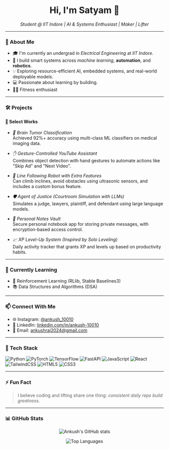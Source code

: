 <h1 align="center">Hi, I'm Satyam 👋</h1>
<p align="center">
  <em>Student @ IIT Indore | AI & Systems Enthusiast | Maker | Lifter</em>
</p>

---

### 🚀 About Me

- 🎓 I'm currently an undergrad in *Electrical Engineering* at *IIT Indore*.
- 🤖 I build smart systems across *machine learning*, **automation**, and **robotics**.
- 💡 Exploring resource-efficient AI, embedded systems, and real-world deployable models.
- 💻 Passionate about learning by building.
- 🏋‍♂ Fitness enthusiast

---

### 🛠 Projects

#### 📌 Select Works

- *🧠 Brain Tumor Classification*  
  Achieved 92%+ accuracy using multi-class ML classifiers on medical imaging data.

- *✋ Gesture-Controlled YouTube Assistant*  
  Combines object detection with hand gestures to automate actions like "Skip Ad" and "Next Video".

- *🤖 Line Following Robot with Extra Features*  
  Can climb inclines, avoid obstacles using ultrasonic sensors, and includes a custom bonus feature.

- *🛡 Agent of Justice (Courtroom Simulation with LLMs)*  
  Simulates a judge, lawyers, plaintiff, and defendant using large language models.

- *🔐 Personal Notes Vault*  
  Secure personal notebook app for storing private messages, with encryption-based access control.

- *📈 XP Level-Up System (Inspired by Solo Leveling)*  
  Daily activity tracker that grants XP and levels up based on productivity habits.

---

### 🌱 Currently Learning

- 🤖 Reinforcement Learning (RLlib, Stable Baselines3)  
- 📚 Data Structures and Algorithms (DSA)

---

### 📫 Connect With Me

- 🌐 Instagram: [@ankush_10010](https://www.instagram.com/ankush_10010/)
- 💼 LinkedIn: [linkedin.com/in/ankush-10010](https://www.linkedin.com/in/ankush-10010/)
- 📮 Email: ankushraj2024@gmail.com

---

### 🧰 Tech Stack

![Python](https://img.shields.io/badge/Python-FFD43B?logo=python&logoColor=blue)
![PyTorch](https://img.shields.io/badge/PyTorch-EE4C2C?logo=pytorch&logoColor=white)
![TensorFlow](https://img.shields.io/badge/TensorFlow-FF6F00?logo=tensorflow&logoColor=white)
![FastAPI](https://img.shields.io/badge/FastAPI-009688?logo=fastapi&logoColor=white)
![JavaScript](https://img.shields.io/badge/JavaScript-F7DF1E?logo=javascript&logoColor=black)
![React](https://img.shields.io/badge/React-20232A?logo=react&logoColor=61DAFB)
![TailwindCSS](https://img.shields.io/badge/TailwindCSS-38B2AC?logo=tailwind-css&logoColor=white)
![HTML5](https://img.shields.io/badge/HTML5-E34F26?logo=html5&logoColor=white)
![CSS3](https://img.shields.io/badge/CSS3-1572B6?logo=css3&logoColor=white)

---

### ⚡ Fun Fact

> I believe coding and lifting share one thing: *consistent daily reps build greatness.*

---

### 📊 GitHub Stats

<p align="center">
  <img src="https://github-readme-stats.vercel.app/api?username=ankush-10010&show_icons=true&theme=radical&title_color=ff79c6&icon_color=50fa7b&text_color=f8f8f2&bg_color=0d1117" alt="Ankush's GitHub stats" />
</p>

<p align="center">
  <img src="https://github-readme-stats.vercel.app/api/top-langs/?username=ankush-10010&layout=compact&theme=radical&title_color=ff79c6&text_color=f8f8f2&bg_color=0d1117" alt="Top Languages" />
</p>
